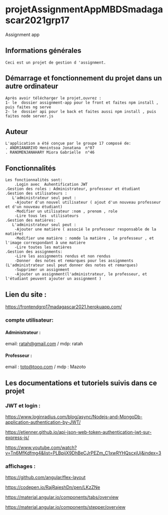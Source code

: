 # projetAssignmentAppMBDSmadagascar2021grp17

Assignment app

## Informations générales
    Ceci est un projet de gestion d 'assignment.

## Démarrage et fonctionnement du projet dans un autre ordinateur 
    Après avoir télécharger le projet,ouvrez :
	1- le  dossier assignment-app pour le front et faites npm install , puis faites ng serve
	2- le  dossier api pour le back et faites aussi npm install , puis faites node server.js 

## Auteur
    L'application a été conçue par le groupe 17 composé de:
    . ANDRIANARIVO Henintsoa Jonatana  n°07
	. RANOMENJANAHARY Miora Gabrielle  n°46
        

## Fonctionnalités
    Les fonctionnalités sont:
        .Login avec  Auhentification JWT
	.Gestion des roles : Administrateur, professeur et étudiant
	.Gestion des utilisateurs :
	   L'administrateur seul peut :
	   	-Ajouter d'un nouvel utilisateur ( ajout d'un nouveau professeur et d'un nouveau étudiant)
		-Modifier un utilisateur :nom , prenom , role 
		-Lire tous les  utilisateurs
	.Gestion des matières:
	   L'administrateur seul peut :	
		-Ajouter une matière ( associé le professeur responsable de la matière)
		-Modifier une matière : nomde la matière , le professeur , et l'image correspondant à une matière
		-Lire toutes les matières
	.Gestion des assignments:
		-Lire les assignments rendus et non rendus
		-Donner  des notes et remarques pour les assignments (L'administrateur seul peut donner des notes et remarques)  
		-Supprimer un assignment
		-Ajouter un assignment(l'administrateur, le professeur, et l'étudiant peuvent ajouter un assignment )

## Lien du site :

https://frontendgrp17madagascar2021.herokuapp.com/

### compte utilisateur:
#### Administrateur : 
email: ratah@gmail.com / mdp: ratah
#### Professeur : 
email : toto@tooo.com / mdp : Mazoto

		
## Les documentations et tutoriels suivis dans ce projet
### JWT et login :
https://www.loginradius.com/blog/async/Nodejs-and-MongoDb-application-authentication-by-JWT/

https://etienner.github.io/api-json-web-token-authentication-jwt-sur-express-js/

https://www.youtube.com/watch?v=Tn6MfKdfmg4&list=PLBpijX9DhBeCJrPEZm_C1xwRYHQscxjUj&index=3

### affichages :
https://github.com/angular/flex-layout

https://codepen.io/RajRajeshDn/pen/LKzZNe

https://material.angular.io/components/tabs/overview

https://material.angular.io/components/stepper/overview




 




